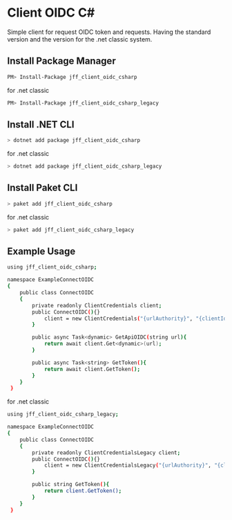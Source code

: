 # Client OIDC C#
Simple client for request OIDC token and requests. Having the standard version and the version for the .net classic system.

## Install Package Manager

```bash
PM> Install-Package jff_client_oidc_csharp
```

for .net classic

```bash
PM> Install-Package jff_client_oidc_csharp_legacy
```

## Install .NET CLI

```bash
> dotnet add package jff_client_oidc_csharp
```

for .net classic

```bash
> dotnet add package jff_client_oidc_csharp_legacy
```

## Install Paket CLI

```bash
> paket add jff_client_oidc_csharp
```

for .net classic

```bash
> paket add jff_client_oidc_csharp_legacy
```

## Example Usage

```bash
using jff_client_oidc_csharp;

namespace ExampleConnectOIDC
{
    public class ConnectOIDC
    {
        private readonly ClientCredentials client;
        public ConnectOIDC(){}
            client = new ClientCredentials("{urlAuthority}", "{clientId}", "{clientSecret}", new string[] { "openid" });
        }

        public async Task<dynamic> GetApiOIDC(string url){
            return await client.Get<dynamic>(url);
        }

        public async Task<string> GetToken(){
            return await client.GetToken();
        }
    }
 }
```

for .net classic

```bash
using jff_client_oidc_csharp_legacy;

namespace ExampleConnectOIDC
{
    public class ConnectOIDC
    {
        private readonly ClientCredentialsLegacy client;
        public ConnectOIDC(){}
            client = new ClientCredentialsLegacy("{urlAuthority}", "{clientId}", "{clientSecret}", new string[] { "openid" });
        }

        public string GetToken(){
            return client.GetToken();
        }
    }
 }
```
